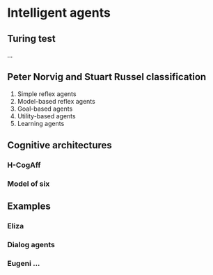 # Intelligent agents

## Turing test

...

## Peter Norvig and Stuart Russel classification

1. Simple reflex agents
1. Model-based reflex agents
1. Goal-based agents
1. Utility-based agents
1. Learning agents


## Cognitive architectures 

### H-CogAff

### Model of six 

## Examples

### Eliza

### Dialog agents

### Eugeni ...
